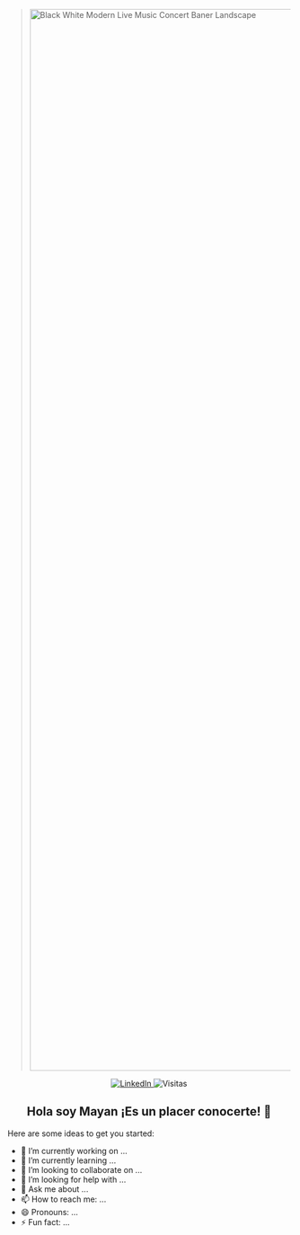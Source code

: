 ><img width="3780" height="1890" alt="Black White Modern Live Music Concert Baner Landscape" src="https://github.com/user-attachments/assets/a250bc43-e33a-4742-b6de-0224f07d3e52" />

<p align="center">
  <!-- Badge LinkedIn -->
  <a href="https://www.linkedin.com/in/amairani-garrido-rojas27/">
    <img src="https://img.shields.io/badge/LinkedIn-Perfil-5bc0de?logo=linkedin&logoColor=white&labelColor=5bc0de&color=lightgrey" alt="LinkedIn">
  </a>
  
  <!-- Badge Visitas uniforme -->
  <img src="https://img.shields.io/badge/Visitas-123-lightgrey?style=flat&labelColor=5bc0de&color=lightgrey" alt="Visitas">
</p>


<h2 align="center">Hola soy Mayan ¡Es un placer conocerte! 👋</h2>

Here are some ideas to get you started:

- 🔭 I’m currently working on ...
- 🌱 I’m currently learning ...
- 👯 I’m looking to collaborate on ...
- 🤔 I’m looking for help with ...
- 💬 Ask me about ...
- 📫 How to reach me: ...
- 😄 Pronouns: ...
- ⚡ Fun fact: ...



